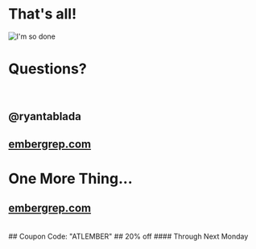 # That's all!

![I'm so done](http://img.thesun.co.uk/multimedia/archive/01690/funny-gif-dog-eati_1690240a.gif) <!-- .element: width="80%" -->


# Questions?

<br>

## @ryantablada
## [embergrep.com](embergrep.com)



# One More Thing...


## [embergrep.com](embergrep.com)
<br>
## Coupon Code: "ATLEMBER"
## 20% off
#### Through Next Monday
